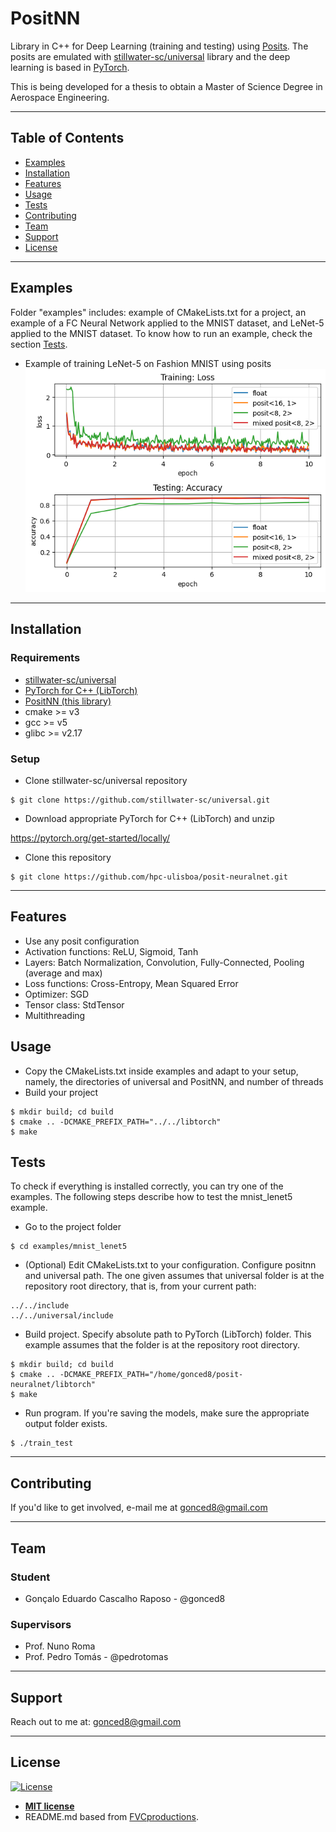 # PositNN

Library in C++ for Deep Learning (training and testing) using <a href="https://posithub.org/" target="_blank">Posits</a>.
The posits are emulated with <a href="https://github.com/stillwater-sc/universal" target="_blank">stillwater-sc/universal</a> library and the deep learning is based in <a href="https://pytorch.org/" target="_blank">PyTorch</a>.

This is being developed for a thesis to obtain a Master of Science Degree in Aerospace Engineering.

---

## Table of Contents

- [Examples](#examples)
- [Installation](#installation)
- [Features](#features)
- [Usage](#usage)
- [Tests](#tests)
- [Contributing](#contributing)
- [Team](#team)
- [Support](#support)
- [License](#license)

---

## Examples

Folder "examples" includes: example of CMakeLists.txt for a project, an example of a FC Neural Network applied to the MNIST dataset, and LeNet-5 applied to the MNIST dataset. To know how to run an example, check the section [Tests](#tests).

- Example of training LeNet-5 on Fashion MNIST using posits
![training lenet-5 on mnist using posits](examples/FashionMNIST_LeNet5.png?raw=true "Example of training LeNet-5 on MNIST using posits")

---

## Installation

### Requirements

- <a href="https://github.com/stillwater-sc/universal" target="_blank">stillwater-sc/universal</a>
- <a href="https://pytorch.org/get-started/locally/" target="_blank">PyTorch for C++ (LibTorch)</a>
- <a href="https://github.com/hpc-ulisboa/posit-neuralnet" target="_blank">PositNN (this library)</a>
- cmake >= v3
- gcc >= v5
- glibc >= v2.17

### Setup

- Clone stillwater-sc/universal repository
```shell
$ git clone https://github.com/stillwater-sc/universal.git
```

- Download appropriate PyTorch for C++ (LibTorch) and unzip

<a href="https://pytorch.org/get-started/locally/" target="_blank">https://pytorch.org/get-started/locally/</a>

- Clone this repository
```shell
$ git clone https://github.com/hpc-ulisboa/posit-neuralnet.git
```

---

## Features
- Use any posit configuration
- Activation functions: ReLU, Sigmoid, Tanh
- Layers: Batch Normalization, Convolution, Fully-Connected, Pooling (average and max)
- Loss functions: Cross-Entropy, Mean Squared Error
- Optimizer: SGD
- Tensor class: StdTensor
- Multithreading

## Usage
- Copy the CMakeLists.txt inside examples and adapt to your setup, namely, the directories of universal and PositNN, and number of threads
- Build your project
```shell
$ mkdir build; cd build
$ cmake .. -DCMAKE_PREFIX_PATH="../../libtorch"
$ make
```
## Tests

To check if everything is installed correctly, you can try one of the examples. The following steps describe how to test the mnist_lenet5 example.

- Go to the project folder
```shell
$ cd examples/mnist_lenet5
```
- (Optional) Edit CMakeLists.txt to your configuration. Configure positnn and universal path. The one given assumes that universal folder is at the repository root directory, that is, from your current path:
```shell
../../include
../../universal/include
```
- Build project. Specify absolute path to PyTorch (LibTorch) folder. This example assumes that the folder is at the repository root directory.
```shell
$ mkdir build; cd build
$ cmake .. -DCMAKE_PREFIX_PATH="/home/gonced8/posit-neuralnet/libtorch"
$ make
```

- Run program. If you're saving the models, make sure the appropriate output folder exists.
```shell
$ ./train_test
```

---

## Contributing

If you'd like to get involved, e-mail me at gonced8@gmail.com

---

## Team
### Student
- Gonçalo Eduardo Cascalho Raposo - @gonced8

### Supervisors
- Prof. Nuno Roma
- Prof. Pedro Tomás - @pedrotomas
---

## Support

Reach out to me at: gonced8@gmail.com

---

## License

[![License](http://img.shields.io/:license-mit-blue.svg?style=flat-square)](http://badges.mit-license.org)

- **[MIT license](http://opensource.org/licenses/mit-license.php)**
- README.md based from <a href="https://gist.github.com/fvcproductions/1bfc2d4aecb01a834b46" target="_blank">FVCproductions</a>.
